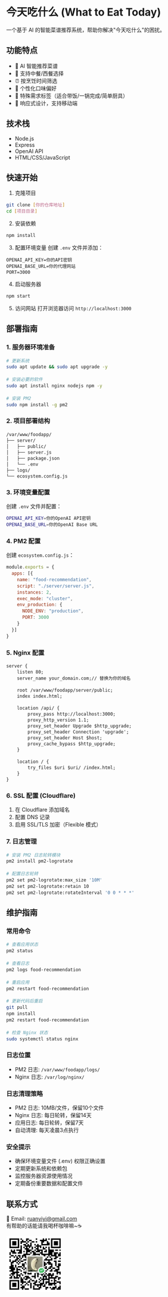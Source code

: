 # 今天吃什么 (What to Eat Today)

一个基于 AI 的智能菜谱推荐系统，帮助你解决"今天吃什么"的困扰。

## 功能特点

- 🤖 AI 智能推荐菜谱
- 🥘 支持中餐/西餐选择
- ⏰ 按烹饪时间筛选
- 🍜 个性化口味偏好
- 🍱 特殊需求标签（适合带饭/一锅完成/简单厨具）
- 📱 响应式设计，支持移动端

## 技术栈

- Node.js
- Express
- OpenAI API
- HTML/CSS/JavaScript

## 快速开始

1. 克隆项目
```bash
git clone [你的仓库地址]
cd [项目目录]
```

2. 安装依赖
```bash
npm install
```

3. 配置环境变量
创建 `.env` 文件并添加：
```
OPENAI_API_KEY=你的API密钥
OPENAI_BASE_URL=你的代理网站
PORT=3000
```

4. 启动服务器
```bash
npm start
```

5. 访问网站
打开浏览器访问 `http://localhost:3000`

## 部署指南

### 1. 服务器环境准备
```bash
# 更新系统
sudo apt update && sudo apt upgrade -y

# 安装必要的软件
sudo apt install nginx nodejs npm -y

# 安装 PM2
sudo npm install -g pm2
```

### 2. 项目部署结构
```
/var/www/foodapp/
├── server/
│   ├── public/
│   ├── server.js
│   ├── package.json
│   └── .env
├── logs/
└── ecosystem.config.js
```

### 3. 环境变量配置
创建 `.env` 文件并配置：
```bash
OPENAI_API_KEY=你的OpenAI API密钥
OPENAI_BASE_URL=你的OpenAI Base URL
```

### 4. PM2 配置
创建 `ecosystem.config.js`：
```javascript
module.exports = {
  apps: [{
    name: "food-recommendation",
    script: "./server/server.js",
    instances: 2,
    exec_mode: "cluster",
    env_production: {
      NODE_ENV: "production",
      PORT: 3000
    }
  }]
}
```

### 5. Nginx 配置
```nginx
server {
    listen 80;
    server_name your_domain.com;// 替换为你的域名
    
    root /var/www/foodapp/server/public;
    index index.html;

    location /api/ {
        proxy_pass http://localhost:3000;
        proxy_http_version 1.1;
        proxy_set_header Upgrade $http_upgrade;
        proxy_set_header Connection 'upgrade';
        proxy_set_header Host $host;
        proxy_cache_bypass $http_upgrade;
    }

    location / {
        try_files $uri $uri/ /index.html;
    }
}
```

### 6. SSL 配置 (Cloudflare)
1. 在 Cloudflare 添加域名
2. 配置 DNS 记录
3. 启用 SSL/TLS 加密（Flexible 模式）

### 7. 日志管理
```bash
# 安装 PM2 日志轮转模块
pm2 install pm2-logrotate

# 配置日志轮转
pm2 set pm2-logrotate:max_size '10M'
pm2 set pm2-logrotate:retain 10
pm2 set pm2-logrotate:rotateInterval '0 0 * * *'
```

## 维护指南

### 常用命令
```bash
# 查看应用状态
pm2 status

# 查看日志
pm2 logs food-recommendation

# 重启应用
pm2 restart food-recommendation

# 更新代码后重启
git pull
npm install
pm2 restart food-recommendation

# 检查 Nginx 状态
sudo systemctl status nginx
```

### 日志位置
- PM2 日志: `/var/www/foodapp/logs/`
- Nginx 日志: `/var/log/nginx/`

### 日志清理策略
- PM2 日志: 10MB/文件，保留10个文件
- Nginx 日志: 每日轮转，保留14天
- 应用日志: 每日轮转，保留7天
- 自动清理: 每天凌晨3点执行

### 安全提示
- 确保环境变量文件 (.env) 权限正确设置
- 定期更新系统和依赖包
- 监控服务器资源使用情况
- 定期备份重要数据和配置文件

## 联系方式

📧 Email: ruanyiyi@gmail.com  
有帮助的话能请我喝杯咖啡嘛~☕️ 

<img src="public/1.jpg" width="150" alt="微信收款码">